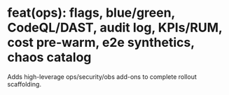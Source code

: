 # feat(ops): flags, blue/green, CodeQL/DAST, audit log, KPIs/RUM, cost pre-warm, e2e synthetics, chaos catalog
Adds high-leverage ops/security/obs add-ons to complete rollout scaffolding.
